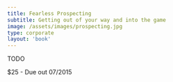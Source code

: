 ```yaml
---
title: Fearless Prospecting
subtitle: Getting out of your way and into the game
image: /assets/images/prospecting.jpg
type: corporate
layout: 'book'
---
```


TODO

<div class="book-price item-supheading">$25 - Due out 07/2015</div>

